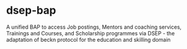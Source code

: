 # dsep-bap
A unified BAP to access Job postings, Mentors and coaching services, Trainings and Courses, and  Scholarship programmes via DSEP - the adaptation of beckn protocol for the education and skilling domain
